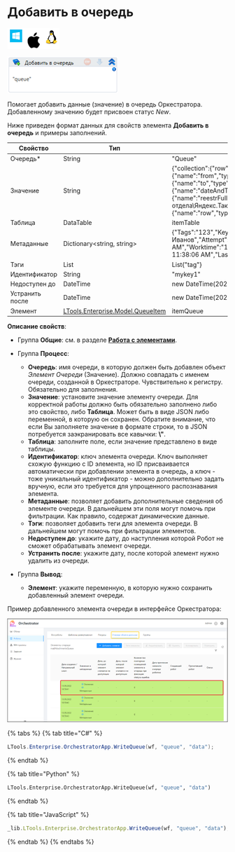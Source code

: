 # Добавить в очередь

![](<../../../../.gitbook/assets/image (100) (1) (1) (1) (2) (84).png>)

![](<../../../../.gitbook/assets/image (375).png>)

Помогает добавить данные (значение) в очередь Оркестратора. Добавленному значению будет присвоен статус *New*.

Ниже приведен формат данных для свойств элемента **Добавить в очередь** и примеры заполнений.

| Свойство   | Тип    | Пример 
| ---------- | ------ | ------
| Очередь\*  | String | "Queue"
| Значение   | String | {"collection":{"row":{"field":[{"name":"FIO","type":"text","value":"Иванов Иван Иванович"},{"name":"from","type":"text","value":"Москва, Улица, Номер дома"},{"name":"to","type":"text","value":"Санкт-Петербург,Улица, Номер дома"},{"name":"dateAndTime","type":"text","value":"23.08.2022 19:04"},{"name":"reestrFullPath","type":"text","value":"\\\\of-FS-01\\Common\\Works\\Название отдела\\Яндекс.Такси реестр\\реестры в оплату\\яндекс_такси_август.xlsx"},{"name":"row","type":"text","value":"70"}]}}}
| Таблица    | DataTable | itemTable
| Метаданные | Dictionary<string, string> | {"Tags":"123","KeyField":"FIO","KeyValue":"Иван Иванович Иванов","Attempt":"1","Loaded":"9/20/2022 4:31:12 PM","Completed":"9/20/2022 11:38:06 AM","Worktime":"1","Priority":"0","Prevworktime":"0","Attemptworktime":"1","Finished":"9/20/2022 11:38:06 AM","LastUpdated":"9/20/2022 11:38:06 AM"}
| Тэги       | List<string> | List<String>{"tag"}
| Идентификатор | String | "mykey1"
| Недоступен до | DateTime   | new DateTime(2022, 9, 19)
| Устранить после | DateTime | new DateTime(2022, 9, 21)
| Элемент    | [LTools.Enterprise.Model.QueueItem](https://docs.primo-rpa.ru/primo-rpa/g_elements/osnovnye-elementy/orkestrator/els_queues/datatypes) | itemQueue

**Описание свойств**:

* Группа **Общие**: см. в разделе [**Работа с элементами**](https://docs.primo-rpa.ru/primo-rpa/primo-studio/process/elements).
* Группа **Процесс**:   

  * **Очередь**: имя очереди, в которую должен быть добавлен объект *Элемент Очереди* (Значение). Должно совпадать с именем очереди, созданной в Оркестраторе. Чувствительно к регистру. Обязательно для заполнения.
  * **Значение**: установите значение элементу очереди. Для корректной работы должно быть обязательно заполнено либо это свойство, либо **Таблица**. Может быть в виде JSON либо переменной, в которую он сохранен. Обратите внимание, что если Вы заполняете значение в формате строки, то в JSON потребуется заэкранировать все кавычки: **\\"**.
  * **Таблица**: заполните поле, если значение представлено в виде таблицы. 
  * **Идентификатор**: ключ элемента очереди. Ключ выполняет схожую функцию с ID элемента, но ID присваивается автоматически при добавлении элемента в очередь, а ключ - тоже уникальный идентификатор - можно дополнительно задать вручную, если это требуется для упрощенного распознавания элемента.
  * **Метаданные**: позволяет добавить дополнительные сведения об элементе очереди. В дальнейшем эти поля могут помочь при фильтрации. Как правило, содержат динамические данные.
  * **Тэги**: позволяет добавить теги для элемента очереди. В дальнейшем могут помочь при фильтрации элементов.
  * **Недоступен до**: укажите дату, до наступления которой Робот не сможет обрабатывать элемент очереди. 
  * **Устранить после**: укажите дату, после которой элемент нужно удалить из очереди.
* Группа **Вывод**:

  * **Элемент**: укажите переменную, в которую нужно сохранить добавленный элемент очереди. 

Пример добавленного элемента очереди в интерфейсе Оркестратора:
 
![](<../../../../.gitbook/assets/оркестратор. элементы очереди.png>) 

{% tabs %}
{% tab title="C#" %}
```csharp
LTools.Enterprise.OrchestratorApp.WriteQueue(wf, "queue", "data");
```
{% endtab %}

{% tab title="Python" %}
```python
LTools.Enterprise.OrchestratorApp.WriteQueue(wf, "queue", "data")
```
{% endtab %}

{% tab title="JavaScript" %}
```javascript
_lib.LTools.Enterprise.OrchestratorApp.WriteQueue(wf, "queue", "data");
```
{% endtab %}
{% endtabs %}
